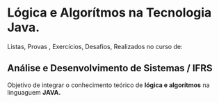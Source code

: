 # Lógica e Algorítmos na Tecnologia Java.
 Listas, Provas , Exercícios, Desafios, Realizados no curso de:
 ## **Análise e Desenvolvimento de Sistemas / IFRS**

 Objetivo de integrar o conhecimento teórico de  **lógica e algorítmos** na linguaguem **JAVA.**
